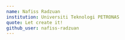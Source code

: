 ```yaml
---
name: Nafiss Radzuan
institution: Universiti Teknologi PETRONAS
quote: Let create it!
github_user: nafiss-radzuan
---
```

